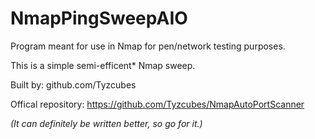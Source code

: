 # NmapPingSweepAIO

Program meant for use in Nmap for pen/network testing purposes.

This is a simple semi-efficent* Nmap sweep.

Built by: github.com/Tyzcubes

Offical repository: https://github.com/Tyzcubes/NmapAutoPortScanner

*(It can definitely be written better, so go for it.)*
